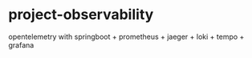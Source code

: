 # project-observability
opentelemetry with springboot + prometheus + jaeger + loki + tempo + grafana
